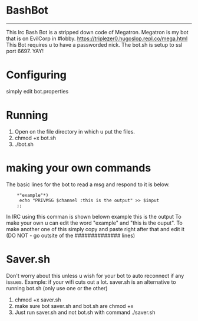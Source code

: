 # BashBot
-------------------------------------------------------------------------------------------------------------------------------
This Irc Bash Bot is a stripped down code of Megatron. Megatron is my bot that is on EvilCorp in #lobby. https://triplezer0.hugoslop.repl.co/mega.html
This Bot requires u to have a passworded nick.
The bot.sh is setup to ssl port 6697. YAY!
# Configuring
simply edit bot.properties
# Running
1. Open on the file directory in which u put the files.
2. chmod +x bot.sh
3. ./bot.sh
# making your own commands
The basic lines for the bot to read a msg and respond to it is below.
```
	*"example"*)
	 echo "PRIVMSG $channel :this is the output" >> $input
	;;
```
In IRC using this comman is shown belown
<NICK> example
<BashBot> this is the output
To make your own u can edit the word "example" and "this is the ouput".
To make another one of this simply copy and paste right after that and edit it
(DO NOT - go outsite of the ############## lines)
# Saver.sh
Don't worry about this unless u wish for your bot to auto reconnect if any issues. Example: if your wifi cuts out a lot.
saver.sh is an alternative to running bot.sh (only use one or the other)
1. chmod +x saver.sh
2. make sure bot saver.sh and bot.sh are chmod +x
3. Just run saver.sh and not bot.sh with command ./saver.sh
